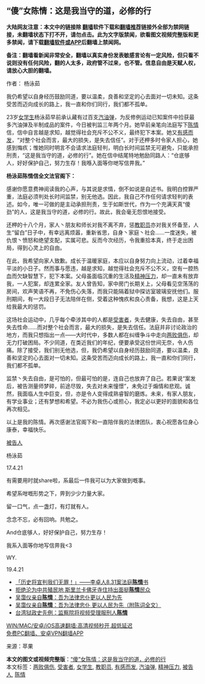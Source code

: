  <h2>“傻”女陈情：这是我当守的道，必修的行</h2> <p class="notice"><b>大陆网友注意：本文中的链接除 <a href="https://github.com/bannedbook/fanqiang" >翻墙</a>软件下载和<a href="https://github.com/killgcd/justmysocks/blob/master/README.md">翻墙推荐</a>链接外全部为禁网链接，未翻墙状态下打不开，请勿点击。此为文字版禁闻，欲看图文视频完整版和更多禁闻，请下载<a href="https://github.com/bannedbook/fanqiang">翻墙软件或APP</a>后翻墙上禁闻网。</p><p>备注：翻墙看新闻非常安全，翻墙以真实身份发表敏感言论有一定风险，但只看不说则没有任何风险，翻的人太多，政府管不过来，也不管。信息自由是天赋人权，请放心大胆的翻墙。</b></p>  <div class="entry"> <p>作者： 杨泳茹</p> <p id="summary">我仍希望以自身经历鼓励同道，要以温柔，良善和坚定的心去面对一切未知。这条受苦而迈向成长的路上，我一直和你们同行，我们都不孤单。</p> <p id="conimg">23岁<a href="https://www.bannedbook.org/bnews/tag/%E5%A5%B3%E5%AD%A6%E7%94%9F/" class="st_tag internal_tag" rel="tag" title="标签 女学生 下的日志">女学生</a>杨泳茹早前承认藏有过百支<a href="https://www.bannedbook.org/bnews/tag/%e6%b1%bd%e6%b2%b9%e5%bc%b9/" class="st_tag internal_tag" rel="tag" title="标签 汽油弹 下的日志">汽油弹</a>，为反修例运动已知案件中捡获最多汽油弹及半制成品的案件，今日被判监三年两个月。她早前亲笔向法庭写下<a href="https://www.bannedbook.org/bnews/tag/%E9%99%88%E6%83%85/" class="st_tag internal_tag" rel="tag" title="标签 陈情 下的日志">陈情</a>信，信中自言越是求知，越觉得社会充斥不公不义，最终犯下本案。她又<a href="https://www.bannedbook.org/bnews/tag/%E6%9C%89%E6%84%9F%E8%80%8C%E5%8F%91/" class="st_tag internal_tag" rel="tag" title="标签 有感而发 下的日志">有感而发</a>，“对整个社会而言，最大的损失，是失去信任”。对于还柙多时令家人担心，她感到悔疚；惟她同时明言不会请求法庭轻判，明白长时间监禁无可避免，只能承担刑责，“这是我当守的道，必修的行”。她在信中结尾特地勉励同路人：“仓底够人，好好保护自己，努力生存！我喺入面等你哋写信畀我。”</p> <p><strong>杨泳茹陈情信全文法官阁下：</strong></p> <p>感谢你愿意费神阅读我的心声，与其说是求情，倒不如说是自述书。我明白控罪严重，法庭必须判处长时间监禁，别无他选。因此，我自己不作任何请求轻判的表述。如今，唯一可做的是主动承担刑责，生于如斯世代，作为一个充满天真“傻劲”的人，这是我当守的道，必修的行。故此，我会毫无怨恨地接受。</p>  <p>还柙的十八个月，家人丶朋友和师长对我不离不弃，惩<a href="https://www.bannedbook.org/bnews/tag/%E6%95%99%E8%81%8C%E5%91%98/" class="st_tag internal_tag" rel="tag" title="标签 教职员 下的日志">教职员</a>亦对我关怀备至，人生“留白”日子中，有幸远离烦嚣，重新省思，自身丶家庭丶社会……一度迷失，被仇恨丶愤怒和绝望支配，实属可悲。反而今次经历，令我重拾本真，终于走出困局，得到心灵上的自由。</p> <p>在此，我希望向家人致歉。成长于温暖家庭，本应以自身努力向上流动，过着幸福平淡的小日子。然而事与愿违，越是求知，越觉得社会充斥不公不义，空有一腔热血而欠缺智慧下，犯下本案。父母虽面临沉重的生活及<a href="https://www.bannedbook.org/bnews/tag/%E7%B2%BE%E7%A5%9E%E5%8E%8B%E5%8A%9B/" class="st_tag internal_tag" rel="tag" title="标签 精神压力 下的日志">精神压力</a>，却一直未有放弃我，一人犯案，却连累全家。友人曾告知，家中房门长期关上，父母看见空荡荡的房间，欢声笑语不再，不免伤心失落，而我只能隔着狱中探访室玻璃安抚他们。服刑期间，有一大段日子无法陪伴在侧，受着这种愧疚和良心责备，我想，这是上天给我最大的惩罚。</p> <p>这场社会运动中，几乎每个牵涉其中的人都是<a href="https://www.bannedbook.org/bnews/tag/%e5%8f%97%e5%ae%b3%e8%80%85/" class="st_tag internal_tag" rel="tag" title="标签 受害者 下的日志">受害者</a>，失去健康，失去自由，甚至失去性命……而对整个社会而言，最大的损失，是失去信任。法庭并非讨论政治的地方，而我只想指出一点——大时代中，多数人都在纠缠争斗中走向<a href="https://www.bannedbook.org/bnews/tag/%E4%B8%A4%E8%B4%A5%E4%BF%B1%E4%BC%A4/" class="st_tag internal_tag" rel="tag" title="标签 两败俱伤 下的日志">两败俱伤</a>，却无力打破困局。不少同道，在类近我们的年纪，便要承受这份世间无奈，令人伤痛。除了接受，我们别无他选，但，我仍希望以自身经历鼓励同道，要以温柔，良善和坚定的心去面对一切未知。这条受苦而迈向成长的路上，我一直和你们同行，我们都不孤单。</p> <p>监禁丶失去自由，是可怕的，但最可怕的是，连自己也放弃了自己。若果说“案发后，被告测量师梦碎，前途尽毁，失去对未来憧憬”，未免过于煽情和悲观。诚然，我面临人生中巨变，但，亦是令人变得成熟睿智的磨炼。未来，有家人朋友，有学业事业；还有梦想和希望。不必为我伤心或担心，我定必以更好的面貌和各位再次相见。</p> <p>以上是我的陈情。再次感谢法官阁下和一直陪伴我的法律团队，衷心祝愿各位身心康泰，幸福快乐。</p>  <p><a href="https://www.bannedbook.org/bnews/tag/%E8%A2%AB%E5%91%8A%E4%BA%BA/" class="st_tag internal_tag" rel="tag" title="标签 被告人 下的日志">被告人</a></p> <p>杨泳茹</p> <p>17.4.21</p> <p>有需要用时就share啦，系最后一件我可以为大家做到嘅事。</p> <p>希望系咁嘅形势之下，畀到少少力量大家。</p>  <p>留一口气，点一盏灯，有灯就有人。</p> <p>念念不忘，必有回响。共勉之。</p> <p>And仓底够人，好好保护自己，努力生存！</p> <p>我系入面等你地写信畀我&lt;3</p> <p>WY.</p>  <p>19.4.21</p> <ul class='op-related-articles' title='相关阅读'> <li><a href='https://www.bannedbook.org/bnews/baitai/20210421/1530644.html' target='_blank'>「历史将宣判我们无罪！」——李卓人8.31案法庭<b>陈情</b>书</a></li> <li><a href='https://www.bannedbook.org/bnews/worldnews/20210418/1529003.html' target='_blank'>拒绝沦为中共殖民地 斯里兰卡佛牙寺住持出面挺<b>陈情</b>民众</a></li> <li><a href='https://www.bannedbook.org/bnews/comments/20210418/1528605.html' target='_blank'>吴霭仪亲自<b>陈情</b>：吾为法律忠仆更以人民为先</a></li> <li><a href='https://www.bannedbook.org/bnews/baitai/20210417/1528213.html' target='_blank'>吴霭仪亲自<b>陈情</b>：吾为法律忠仆 更以人民为先（附陈词全文）</a></li> <li><a href='https://www.bannedbook.org/bnews/ssgc/20210126/1474720.html' target='_blank'>台湾狱政史先例：监察院将视频受理服刑人<b>陈情</b></a></li> </ul> <p class="texttj"> <a href="https://github.com/bannedbook/fanqiang/wiki/V2ray%E6%9C%BA%E5%9C%BA" target="_blank">WIN/MAC/安卓/iOS高速翻墙:高清视频秒开,超低延迟</a><br/> <a href="https://github.com/bannedbook/fanqiang/wiki/%E7%A6%81%E9%97%BB%E7%BD%91%E5%AE%89%E5%8D%93%E7%BF%BB%E5%A2%99%E6%96%B0%E9%97%BBAPP" target="_blank">免费PC翻墙、安卓VPN翻墙APP</a></p><div id="archive-pix-1" class="banner-ads"> <!-- AuctionX Display platform tag START --> <div id="26318x728x90x621x_ADSLOT1" clicktrack="%%CLICK_URL_ESC%%"></div> <!-- AuctionX Display platform tag END --> </div> <div id="archive-pix-2" class="banner-ads"> <!-- AuctionX Display platform tag START --> <div id="26315x300x250x621x_ADSLOT1" clicktrack="%%CLICK_URL_ESC%%"></div> <!-- AuctionX Display platform tag END --> </div><p> 来源：苹果 </p><a name='sharetosocial'></a>       <div><b>本文的图文或视频完整版</b>：<a href='https://www.bannedbook.org/bnews/comments/20210501/1537518.html'>“傻”女陈情：这是我当守的道，必修的行</a></div>  </div><!--END ENTRY--> <div class="postfooter"> <div>本文标签：<a href="https://www.bannedbook.org/bnews/tag/%E4%B8%A4%E8%B4%A5%E4%BF%B1%E4%BC%A4/" rel="tag">两败俱伤</a>, <a href="https://www.bannedbook.org/bnews/tag/%e5%8f%97%e5%ae%b3%e8%80%85/" rel="tag">受害者</a>, <a href="https://www.bannedbook.org/bnews/tag/%E5%A5%B3%E5%AD%A6%E7%94%9F/" rel="tag">女学生</a>, <a href="https://www.bannedbook.org/bnews/tag/%E6%95%99%E8%81%8C%E5%91%98/" rel="tag">教职员</a>, <a href="https://www.bannedbook.org/bnews/tag/%E6%9C%89%E6%84%9F%E8%80%8C%E5%8F%91/" rel="tag">有感而发</a>, <a href="https://www.bannedbook.org/bnews/tag/%e6%b1%bd%e6%b2%b9%e5%bc%b9/" rel="tag">汽油弹</a>, <a href="https://www.bannedbook.org/bnews/tag/%E7%B2%BE%E7%A5%9E%E5%8E%8B%E5%8A%9B/" rel="tag">精神压力</a>, <a href="https://www.bannedbook.org/bnews/tag/%E8%A2%AB%E5%91%8A%E4%BA%BA/" rel="tag">被告人</a>, <a href="https://www.bannedbook.org/bnews/tag/%E9%99%88%E6%83%85/" rel="tag">陈情</a></div>  </div><!--END POSTFOOTER--> 